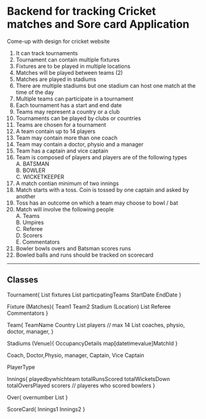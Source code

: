 # Backend for tracking Cricket matches and Sore card Application

Come-up with design for cricket website  
1. It can track tournaments
2. Tournament can contain multiple fixtures
3. Fixtures are to be played in multiple locations 
4. Matches will be played between teams (2)
5. Matches are played in stadiums
6. There are multiple stadiums but one stadium can host one match at the time of the day
7. Multiple teams can participate in a tournament
8. Each tournament has a start and end date
9. Teams may represent a country or a club
10. Tournaments can be played by clubs or countries
11. Teams are chosen for a tournament
12. A team contain up to 14 players
13. Team may contain more than one coach
13. Team may contain a doctor, physio and a manager
14. Team has a captain and vice captain
15. Team is composed of players and players are of the following types  
    A. BATSMAN  
    B. BOWLER  
    C. WICKETKEEPER
16. A match contian minimum of two innings
17. Match starts with a toss. Coin is tossed by one captain and asked by another
18. Toss has an outcome on which a team may choose to bowl / bat 
19. Match will involve the following people  
    A. Teams  
    B. Umpires  
    C. Referee  
    D. Scorers  
    E. Commentators    
20. Bowler bowls overs and Batsman scores runs
21. Bowled balls and runs should be tracked on scorecard


----------------------------------------------------------------
Classes
----------------------------------------------------------------
Tournament{
    List<Fixture> fixtures
    List<Team> particpatingTeams
    StartDate
    EndDate
}

Fixture (Matches){
    Team1
    Team2
    Stadium (Location)
    List<Umpire>
    Referee
    Commentators
}

Team{
    TeamName
    Country
    List<Player> players // max 14
    List<Coach> coaches, physio, doctor, manager,
}

Stadiums (Venue){
    OccupancyDetails map[datetimevalue]MatchId 
}

Coach, Doctor,Physio, manager, 
Captain, Vice Captain

PlayerType

Innings{
    playedbywhichteam
    totalRunsScored
    totalWicketsDown
    totalOversPlayed
    scorers // playeres who scored
    bowlers
}

Over{
    overnumber
    List<Ball>
}

ScoreCard{
    Innings1
    Innings2
}